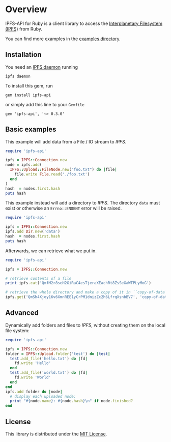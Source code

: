 # Overview

IPFS-API for Ruby is a client library to access the [Interplanetary Filesystem (IPFS)](https://ipfs.io) from Ruby.

You can find more examples in the
[examples directory](https://github.com/hjoest/ruby-ipfs-api/tree/master/examples).


## Installation

You need an [IPFS daemon](https://ipfs.io/docs/install/) running

    ipfs daemon

To install this gem, run

    gem install ipfs-api

or simply add this line to your ``Gemfile``

    gem 'ipfs-api', '~> 0.3.0'


## Basic examples

This example will add data from a File / IO stream to *IPFS*. 

```rb
require 'ipfs-api'

ipfs = IPFS::Connection.new
node = ipfs.add(
  IPFS::Upload::FileNode.new("foo.txt") do |file|
    file.write File.read('./foo.txt')
  end
)
hash  = nodes.first.hash
puts hash
```
<!--  puts "foo.txt added in ipfs - hash: #{node.first.hash}" -->


This example instead will add a directory to *IPFS*. The directory ``data``
must exist or otherwise an ``Errno::ENOENT`` error will be raised.

```ruby
require 'ipfs-api'

ipfs = IPFS::Connection.new
ipfs.add Dir.new('data')
hash  = nodes.first.hash
puts hash
```

Afterwards, we can retrieve what we put in.

```ruby
require 'ipfs-api'

ipfs = IPFS::Connection.new

# retrieve contents of a file
print ipfs.cat('QmfM2r8seH2GiRaC4esTjeraXEachRt8ZsSeGaWTPLyMoG')

# retrieve the whole directory and make a copy of it in ``copy-of-data``
ipfs.get('QmSh4Xjoy16v6XmnREE1yCrPM1dnizZc2h6LfrqXsnbBV7', 'copy-of-data')
```


## Advanced

Dynamically add folders and files to *IPFS*, without creating them
on the local file system:

```ruby
require 'ipfs-api'

ipfs = IPFS::Connection.new
folder = IPFS::Upload.folder('test') do |test|
  test.add_file('hello.txt') do |fd|
    fd.write 'Hello'
  end
  test.add_file('world.txt') do |fd|
    fd.write 'World'
  end
end
ipfs.add folder do |node|
  # display each uploaded node:
  print "#{node.name}: #{node.hash}\n" if node.finished?
end
```


## License

This library is distributed under the [MIT License](https://github.com/hjoest/ruby-ipfs-api/tree/master/LICENSE).


<!-- 

TODO: open pull request

I edited the readme to add a simpler `ipfs.add_file()` that adds only one file.

I was planning to also add a method to the ipfs instance like this one:

```ruby
def add_file(file_path)
  file_name = File.basename file_path
  add(
    Upload::FileNode.new(file_name) do |file|
      file.write File.read(file_path)
    end
  )
end
```
or 

```ruby
def add_file(file_path)
  file_name = File.basename file_path
  file_node = Upload::FileNode.new(file_name) do |file|
    file.write File.read(file_path)
  end
  add file_node
end
```


-->
